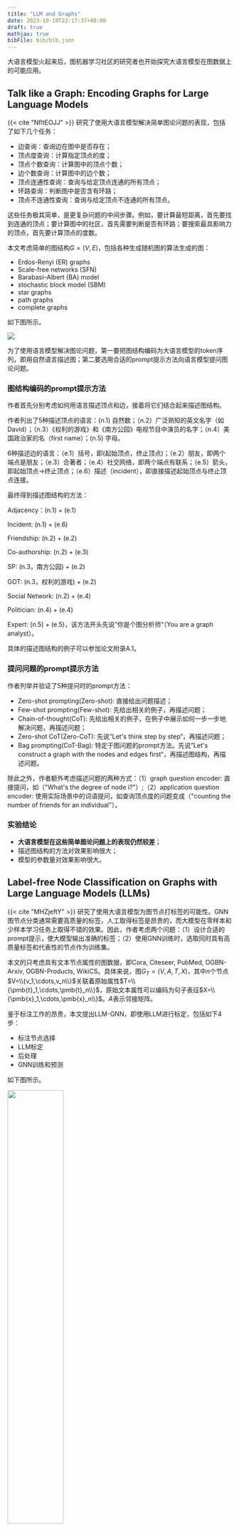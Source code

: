 ```yaml
---
title: "LLM and Graphs"
date: 2023-10-10T22:17:37+08:00
draft: true
mathjax: true
bibFile: bib/bib.json
---
```


大语言模型火起来后，图机器学习社区的研究者也开始探究大语言模型在图数据上的可能应用。

## Talk like a Graph: Encoding Graphs for Large Language Models

{{< cite "NfltEOJJ" >}} 研究了使用大语言模型解决简单图论问题的表现，包括了如下几个任务：

- 边查询：查询边在图中是否存在；
- 顶点度查询：计算指定顶点的度；
- 顶点个数查询：计算图中的顶点个数；
- 边个数查询：计算图中的边个数；
- 顶点连通性查询：查询与给定顶点连通的所有顶点；
- 环路查询：判断图中是否含有环路；
- 顶点不连通性查询：查询与给定顶点不连通的所有顶点。

这些任务极其简单，是更复杂问题的中间步骤。例如，要计算最短距离，首先要找到连通的顶点；要计算图中的社区，首先需要判断是否有环路；要搜索最具影响力的顶点，首先要计算顶点的度数。

本文考虑简单的图结构$G=(V,E)$，包括各种生成随机图的算法生成的图：
- Erdos-Renyi (ER) graphs
- Scale-free networks (SFN)
- Barabasi–Albert (BA) model
- stochastic block model (SBM)
- star graphs
- path graphs
- complete graphs

如下图所示。

<img src="https://raw.githubusercontent.com/yliuhz/blogs/master/content/posts/images/iShot_2023-10-17_16.52.27.png" />

为了使用语言模型解决图论问题，第一要把图结构编码为大语言模型的token序列，即用自然语言描述图；第二要选用合适的prompt提示方法向语言模型提问图论问题。

### 图结构编码的prompt提示方法

作者首先分别考虑如何用语言描述顶点和边，接着将它们结合起来描述图结构。

作者列出了5种描述顶点的语言：(n.1) 自然数；（n.2）广泛熟知的英文名字（如 David）；（n.3）《权利的游戏》和《南方公园》电视节目中演员的名字；（n.4）美国政治家的名（first name）；(n.5) 字母。

6种描述边的语言：（e.1）括号，即(起始顶点，终止顶点)；（e.2）朋友，即两个端点是朋友；（e.3）合著者；（e.4）社交网络，即两个端点有联系；（e.5）箭头，即起始顶点$\to$终止顶点；（e.6）描述（incident），即直接描述起始顶点与终止顶点连接。

最终得到描述图结构的方法：

Adjacency：(n.1) + (e.1)

Incident: (n.1) + (e.6)

Friendship: (n.2) + (e.2)

Co-authorship: (n.2) + (e.3)

SP: (n.3，南方公园) + (e.2)

GOT: (n.3，权利的游戏) + (e.2)

Social Network: (n.2) + (e.4)

Politician: (n.4) + (e.4)

Expert: (n.5) + (e.5)，该方法开头先说”你是个图分析师“（You are a graph analyst）。

具体的描述图结构的例子可以参加论文附录A.1。

### 提问问题的prompt提示方法

作者列举并验证了5种提问时的prompt方法：

- Zero-shot prompting(Zero-shot): 直接给出问题描述；
- Few-shot prompting(Few-shot): 先给出相关的例子，再描述问题；
- Chain-of-thought(CoT): 先给出相关的例子，在例子中展示如何一步一步地解决问题，再描述问题；
- Zero-shot CoT(Zero-CoT): 先说”Let's think step by step“，再描述问题；
- Bag prompting(CoT-Bag): 特定于图问题的prompt方法。先说”Let's construct a graph with the nodes and edges first“，再描述图结构，再描述问题。

除此之外，作者额外考虑描述问题的两种方式：（1）graph question encoder: 直接提问，如（"What's the degree of node i?"）;（2）application question encoder: 使用实际场景中的词语提问，如查询顶点度的问题变成（"counting the number of friends for an individual"）。

### 实验结论

- **大语言模型在这些简单图论问题上的表现仍然较差**；
- 描述图结构的方法对效果影响很大；
- 模型的参数量对效果影响很大。

## Label-free Node Classification on Graphs with Large Language Models (LLMs)

{{< cite "MHZjeftY" >}} 研究了使用大语言模型为图节点打标签的可能性。GNN图节点分类通常需要高质量的标签，人工取得标签是昂贵的，而大模型在零样本和少样本学习任务上取得不错的效果。因此，作者考虑两个问题：（1）设计合适的prompt提示，使大模型输出准确的标签；（2）使用GNN训练时，选取同时具有高质量标签和代表性的节点作为训练集。

本文的只考虑具有文本节点属性的图数据，即Cora, Citeseer, PubMed, OGBN-Arxiv, OGBN-Products, WikiCS。具体来说，图$G_T=(V,A,T,X)$，其中$n$个节点$V=\\{v_1,\cdots,v_n\\}$关联着原始属性$T=\\{\pmb{t}_1,\cdots,\pmb{t}_n\\}$，原始文本属性可以编码为句子表征$X=\\{\pmb{x}_1,\cdots,\pmb{x}_n\\}$。$A$表示邻接矩阵。

鉴于标注工作的昂贵，本文提出LLM-GNN，即使用LLM进行标定，包括如下4步：

- 标注节点选择
- LLM标定
- 后处理
- GNN训练和预测

如下图所示。

<img src="https://raw.githubusercontent.com/yliuhz/blogs/master/content/posts/images/iShot_2023-10-17_20.04.14.png" width=50%/>

### 标定节点选择

作者发现，在多个图数据集上，距离KMeans聚类中心越近的顶点，使用LLM标定的准确率越高。如下图所示。作者随机采样1000个顶点，按它们距离KMeans聚类中心的距离划分为10组，分别计算标定准确率。图中蓝线表示前$i$组的平均准确率。可以看到随着组号增大（即距离增大）准确率呈下降趋势。

<img src="https://raw.githubusercontent.com/yliuhz/blogs/master/content/posts/images/iShot_2023-10-17_20.14.16.png" />

<img src="https://raw.githubusercontent.com/yliuhz/blogs/master/content/posts/images/iShot_2023-10-17_20.14.24.png" />

作者定义了一个参量衡量到聚类中心的距离：

$$\text{C-Density}(v_i)=\frac{1}{1+\parallel x_{v_i}-x_{\text{CC}_{v_i}}\parallel}$$

其中$\text{CC}_{v_i}$表示$v_i$所在的聚类的中心。

传统的”主动“（active）标定节点选择方法主要考虑节点的多样性和代表性，一般可选用PageRank分数衡量结构多样性。这里为了结合C-Density，考虑两种分数对应排名的加权和：

$$f(v_i)=\alpha_0\times r_{act}(v_i)+\alpha_1\times r_{\text{C-Density}}(v_i)$$

其中$r_{\star}$表示排名。选取$f_{v_i}$较高的顶点作为待标定节点集。

### 带有置信度的标定

使用LLM标定时，作者希望同时得到一个置信度分数，来更好地衡量标注的可靠性。作者列举了5种从LLM得到置信度的方法：

- 直接询问置信度
- 带有推理方法的prompt指示，如chain-of-thought和multi-step reasoning
- TopK prompt，即命令LLM生成K个最可能的答案，选择可能性最高的作为结果
- 多次询问LLM同一个问题，选择重复次数最多的答案
- 混合方法，即(3)和(4)

作者在上述prompt问题前添加了供LLM in-context learning的例子，为了效率本文每次只使用一个例子。如下图所示。

<img src="https://raw.githubusercontent.com/yliuhz/blogs/master/content/posts/images/iShot_2023-10-17_20.34.41.png" />

接着，作者通过实验验证标定的准确性和可靠性，即（1）采样100个标定的顶点，直接比较标定结果和真实标签，计算准确率；（2）考察LLM输出置信度和准确率的关系。随机采样300个顶点，将它们按置信度从大到小排序，计算前$k$个顶点的平均标定准确率，其中$k=\\{50,100,150,200,250,300\\}$。结果如下图所示。

<img src="https://raw.githubusercontent.com/yliuhz/blogs/master/content/posts/images/iShot_2023-10-17_20.40.34.png" />

作者根据结果给出3个发现：

- LLM在zero-shot（不提供例子的prompt）的条件下效果良好，表明LLM是好用的标定工具
- LLM在few-shot的条件下标定准确率有轻微的提升
- zero-shot的混合prompt提示方法是最高效的方法，因为LLM输出的置信度可以较准确得表明标定的质量

作者在后续实验中均使用zero-shot的混合prompt提示方法。

### 标定后处理

在后处理步骤，我们已经得到LLM的标定结果，因此可以用标定结果直接计算标签的多样性。后处理的目的是删除低质量的标定节点，缩小标定集，保证标签的多样性。作者通过熵定义了一个参量：

$$\text{COE}(v_i)=H(y_{V-\\{v_i\\}})-H(y_{V})$$

即考察删除节点$v_i$后熵的变化。作者认为应该删除COE值较大的顶点。作者同时结合了LLM输出的置信度共同评估标签的质量，即计算加权和：

$$f(v_i)=\beta_0\times r_{\text{conf}}(v_i)+\beta_1\times r_{\text{COE}}(v_i)$$

其中$r_{\star}$表示排名。
不断删除顶点直到达到预设的标定集规模。

### 作者的说明

作者发现同时使用本文提出的标定节点选择方法和后处理方法并不能取得最优的结果，因此可以将传统的节点选择方法与本文提出的后处理方法结合。作者强调他们提出的是一个管线，管线内部可以灵活替换。

### 数据集和实验设置

本文使用4个引文数据集，1个网页数据集，1个产品关联性数据集（产品同时购买关系）。数据集信息如下所示。

<img src="https://raw.githubusercontent.com/yliuhz/blogs/master/content/posts/images/iShot_2023-10-17_20.58.32.png" />

本文采用节点分类任务。作者为每个节点类选取20个顶点进行标定。模型使用GCN和GraphSAGE。作者强调没有对$\alpha_0,\alpha_1,\beta_0,\beta_1$进行调参。
训练GNN时，没有划分验证集，每组实验重复3次。中小数据集训练30 epochs，大数据集训练50 epochs。作者认为本文中的训练标签是带有噪声的，训练小代数是防止GNN对噪声过拟合，可以视作一种early stopping策略。

LLM使用[GPT-3.5-turbo-0613](https://platform.openai.com/docs/models/gpt-3-5)。

### 实验结果

#### 标定节点选择方法对比

本文中的标定节点选择方法涉及到主动学习方法，对比时也考虑了主动学习的已有方法。对比方法包括4类：

- 传统方法，包括Random, Density-based, GraphPart, FeatProp, Degree-based, Pagerankcentrality-based, AGE, RIM
- C-Density方法及其与传统方法的结合，记为DA-
- 后处理方法，记为PS-
- C-Density与后处理的结合，记为PS-DA

实验结果如下图所示。

<img src="https://raw.githubusercontent.com/yliuhz/blogs/master/content/posts/images/iShot_2023-10-17_21.15.32.png" />

根据结果作者给出3点发现：

- 后处理方法是很有效的
- C-Density方法虽然得到的标定准确率高，但会导致标签不平衡问题。例如，作者发现在PubMed数据集上它选择的所有标定节点有相同的标签
- 本文没有调参，展示的结果有上升空间

#### 与无标签节点分类方法对比

作者展示了在两个OGBN大数据集上的节点分类准确率和花费，花费用美元dollar衡量。对比方法有3类：

- 零样本节点分类方法：SES, TAG-Z
- 零样本文本分类方法：BART-Large-MNLI
- 作者先前提出的使用LLM进行分类：LLMs-as-Predictors

结果如下图所示。可以看到本文的LLM-GNN的准确率显著由于零样本方法。LLMs-as-Predictors虽然准确率更高，但花费远超过使用LLM打标签的方法。

<img src="https://raw.githubusercontent.com/yliuhz/blogs/master/content/posts/images/iShot_2023-10-17_21.22.19.png" width=60%/>

#### 标定节点数量的影响

作者考察每个类标定节点的数量$B$对节点分类准确率的影响，考察$B=\\{70,140,280,560,1120,2240\\}$。结果如下图所示。

<img src="https://raw.githubusercontent.com/yliuhz/blogs/master/content/posts/images/iShot_2023-10-17_21.26.04.png" width=60%/>

根据结果作者给出两点发现：（1）随着标定数量的提升，节点分类准确率逐渐上升；（2）由于LLM的标定有误差，节点分类准确率上升的速度受到限制，不如增加真实标签数量的上升速度。

#### LLM标定结果的性质

作者进一步研究LLM标定带来的噪声和人工加噪声的区别。假设LLM标定结果的准确率是$q\\%$，作者构建另一组人工加噪声的标签，即随机选择$1-q\\%$的标签进行扰动。观察训练节点分类器的结果。同时还考察一种对人工加噪声标签场景进行优化的训练策略RIM，观察其对LLM生成的标签是否有效。结果如下图所示。

<img src="https://raw.githubusercontent.com/yliuhz/blogs/master/content/posts/images/iShot_2023-10-17_21.34.18.png" width=60%/>

根据结果作者给出两点发现：（1）LLM的标签噪声和人工加噪声是完全不同的。LLM标签不会像人工加噪声导致过拟合；（2）RIM对LLM标签几乎无效。

### 相关工作

#### 图上的主动学习

图主动学习的目的是在给定每个类的标定数量的条件下，选取真正的标定节点，以最大化测试集上的准确率。有两类现有工作。第一类基于一些对标签代表性和多样性的假设，如{{< cite "10BVsN5CV" >}}假设多样性和节点的划分（聚类）有关，因此标定节点从不同的聚类选择；{{< cite "1GjbjpB2d" >}}假设代表性和节点的影响力有关，因此选择影响力分数高的节点作为标定节点。另一类方法直接使用训练模型的准确率作为目标，使用强化学习方法选择标定节点。

